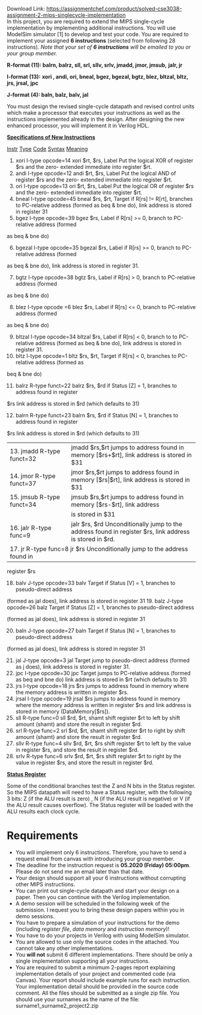 Download Link: https://assignmentchef.com/product/solved-cse3038-assignment-2-mips-singlecycle-implementation
<br>
In this project, you are required to extend the MIPS single-cycle implementation by implementing additional instructions. You will use ModelSim simulator [1] to develop and test your code. You are required to implement your assigned <strong>6 instructions</strong> (selected from following 28 instructions). <em>Note that your set of <strong>6 instructions</strong> will be emailed to you or your group member. </em>

<strong>R-format (11): balrn, balrz, sll, srl, sllv, srlv, jmadd, jmor, jmsub,</strong> <strong>jalr, jr</strong>

<strong>I-format (13):</strong> <strong>xori , andi, ori, bneal, bgez, bgezal, bgtz, blez, bltzal, bltz, jrs, jrsal,</strong> <strong>jpc</strong>

<strong>J-format (4): baln, balz, balv, jal</strong>

<strong> </strong>

You must design the revised single-cycle datapath and revised control units which make a processor that executes your instructions as well as the instructions implemented already in the design. After designing the new enhanced processor, you will implement it in Verilog HDL.

<strong><u>Specifications of New Instructions</u></strong>

<u>Instr</u>       <u>Type</u> <u>Code</u>                 <u>Syntax</u>                         <u>Meaning</u>







<ol>

 <li>xori I-type  opcode=14       xori $rt, $rs, Label     Put the logical XOR of register $rs and the zero-                                                                                    extended immediate into register $rt.</li>

 <li>andi I-type opcode=12        andi $rt, $rs, Label     Put the logical AND of register $rs and the zero-                                                                                    extended immediate into register $rt.</li>

 <li>ori I-type opcode=13         ori $rt, $rs, Label        Put the logical OR of register $rs and the zero- extended immediate into register $rt.</li>

 <li>bneal I-type opcode=45         bneal $rs, $rt, Target  if R[rs] != R[rt], branches to PC-relative address   (formed as beq &amp; bne do), link address is stored  in register 31</li>

 <li>bgez I-type opcode=39       bgez    $rs, Label        if  R[rs] &gt;= 0, branch to PC-relative address (formed</li>

</ol>

as beq &amp; bne do)

<ol start="6">

 <li>bgezal I-type opcode=35     bgezal $rs, Label        if  R[rs] &gt;= 0, branch to PC-relative address (formed</li>

</ol>

as beq &amp; bne do), link address is stored in register 31.

<ol start="7">

 <li>bgtz I-type opcode=38        bgtz     $rs, Label       if  R[rs] &gt; 0, branch to PC-relative address (formed</li>

</ol>

as beq &amp; bne do)

<ol start="8">

 <li>blez I-type opcode =6         blez     $rs, Label       if  R[rs] &lt;= 0, branch to PC-relative address (formed</li>

</ol>

as beq &amp; bne do)

<ol start="9">

 <li>bltzal I-type opcode=34 bltzal $rs, Label          if  R[rs] &lt; 0,  branch to to PC-relative address (formed                                                                                     as beq &amp; bne do), link address is stored in register 31.</li>

 <li>bltz I-type  opcode=1         bltz $rs, $rt, Target     if R[rs] &lt; 0, branches to PC-relative address (formed as</li>

</ol>

beq &amp; bne do)




<ol start="11">

 <li>balrz R-type funct=22 balrz $rs, $rd  if  Status [Z] = 1, branches to address found in register</li>

</ol>

$rs link address is stored in $rd (which defaults to 31)

<ol start="12">

 <li>balrn R-type funct=23 balrn $rs, $rd  if  Status [N] = 1, branches to address found in register</li>

</ol>

$rs link address is stored in $rd (which defaults to 31)

<table width="725">

 <tbody>

  <tr>

   <td width="216">13. jmadd R-type funct=32</td>

   <td width="509">jmadd $rs,$rt               jumps to address found in memory [$rs+$rt],                         link address     is stored in $31</td>

  </tr>

  <tr>

   <td width="216">14. jmor    R-type funct=37</td>

   <td width="509">jmor $rs,$rt                 jumps to address found in memory [$rs|$rt],                          link address     is stored in $31</td>

  </tr>

  <tr>

   <td width="216">15. jmsub R-type funct=34</td>

   <td width="509">jmsub $rs,$rt               jumps to address found in memory [$rs-$rt], link address</td>

  </tr>

  <tr>

   <td width="216"> </td>

   <td width="509">                                    is stored in $31</td>

  </tr>

  <tr>

   <td width="216">16. jalr      R-type func=9</td>

   <td width="509">jalr $rs, $rd      Unconditionally jump to the address found   in register $rs, link address is stored in $rd.</td>

  </tr>

  <tr>

   <td colspan="2" width="725">17. jr         R-type func=8             jr $rs                            Unconditionally jump to the address found in</td>

  </tr>

 </tbody>

</table>

register $rs

<ol start="18">

 <li>balv    J-type opcode=33        balv Target                 if Status [V] = 1, branches to pseudo-direct address</li>

</ol>

(formed as jal does), link address is stored in register 31 19. balz            J-type opcode=26        balz Target                  if Status [Z] = 1, branches to pseudo-direct address

(formed as jal does), link address is stored in register 31

<ol start="20">

 <li>baln J-type opcode=27        baln Target                  if Status [N] = 1, branches to pseudo-direct address</li>

</ol>

(formed as jal does), link address is stored in register 31

<ol start="21">

 <li>jal J-type opcode=3         jal Target         jump to pseudo-direct address (formed as j does),                                                                   link address is stored in register 31.</li>

 <li>jpc      I-type opcode=30        jpc Target                    jumps to PC-relative address (formed as beq and bne do)                                                                                    link address     is stored in $rt (which defaults to 31)</li>

 <li>jrs I-type opcode=18        jrs   $rs                        jumps to address found in memory where the memory                                                                                      address is written in register $rs.</li>

 <li>jrsal I-type opcode=19        jrsal   $rs                     jumps to address found in memory where the memory                                                                                   address is written in register $rs and link address is stored in memory (DataMemory[$rs]).</li>

 <li>sll R-type func=0             sll $rd, $rt, shamt       shift register $rt to left by shift amount (shamt) and store                                                                                      the result in register $rd.</li>

 <li>srl R-type func=2             srl $rd, $rt, shamt        shift register $rt to right by shift amount (shamt) and                                                                                      store the result in register $rd.</li>

 <li>sllv R-type func=4             sllv $rd, $rt, $rs        shift register $rt to left by the value in register $rs, and                                                                                              store the result in register $rd.</li>

 <li>srlv R-type func=6             srlv $rd, $rt, $rs         shift register $rt to right by the value in register $rs, and                                                                                            store the result in register $rd.</li>

</ol>




<strong><u>Status Register</u></strong>

Some of the conditional branches test the Z and N bits in the Status register. So the MIPS datapath will need to have a Status register, with the following 3 bits: Z (if the ALU result is zero) , N (if the ALU result is negative) or V (if the ALU result causes overflow). The Status register will be loaded with the ALU results each clock cycle.







<h1>Requirements</h1>

<strong> </strong>

<ul>

 <li>You will implement only 6 instructions. Therefore, you have to send a request email from canvas with introducing your group member.</li>

 <li>The deadline for the instruction request is <strong>05.2020 (Friday) 05:00pm</strong>. Please do not send me an email later than that date.</li>

 <li>Your design should support all your 6 instructions without corrupting other MIPS instructions.</li>

 <li>You can print out single-cycle datapath and start your design on a paper. Then you can continue with the Verilog implementation.</li>

 <li>A demo session will be scheduled in the following week of the submission. I request you to bring these design papers within you in demo sessions.</li>

 <li>You have to prepare a simulation of your instructions for the demo (including <em>register file</em>, <em>data memory</em> and <em>instruction memory</em>)!</li>

 <li>You have to do your projects in Verilog with using ModelSim simulator.</li>

 <li>You are allowed to use only the source codes in the attached. You cannot take any other implementations.</li>

 <li>You <strong>will not</strong> submit 6 different implementations. There should be only a single implementation supporting all your instructions.</li>

 <li>You are required to submit a minimum 2-pages report explaining implementation details of your project and commented code (via Canvas). Your report should include example runs for each instruction. Your implementation detail should be provided in the source code comment. All the files should be submitted as a single zip file. You should use your surnames as the name of the file: surname1_surname2_project2.zip</li>

</ul>